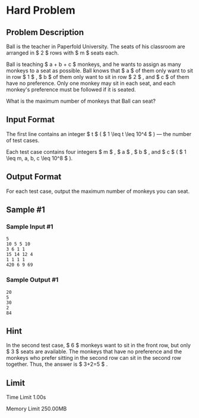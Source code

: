 # Hard Problem

## Problem Description

Ball is the teacher in Paperfold University. The seats of his classroom are arranged in $ 2 $ rows with $ m $ seats each.

Ball is teaching $ a + b + c $ monkeys, and he wants to assign as many monkeys to a seat as possible. Ball knows that $ a $ of them only want to sit in row $ 1 $ , $ b $ of them only want to sit in row $ 2 $ , and $ c $ of them have no preference. Only one monkey may sit in each seat, and each monkey's preference must be followed if it is seated.

What is the maximum number of monkeys that Ball can seat?

## Input Format

The first line contains an integer $ t $ ( $ 1 \leq t \leq 10^4 $ ) — the number of test cases.

Each test case contains four integers $ m $ , $ a $ , $ b $ , and $ c $ ( $ 1 \leq m, a, b, c \leq 10^8 $ ).

## Output Format

For each test case, output the maximum number of monkeys you can seat.

## Sample #1

### Sample Input #1

```
5
10 5 5 10
3 6 1 1
15 14 12 4
1 1 1 1
420 6 9 69
```

### Sample Output #1

```
20
5
30
2
84
```

## Hint

In the second test case, $ 6 $ monkeys want to sit in the front row, but only $ 3 $ seats are available. The monkeys that have no preference and the monkeys who prefer sitting in the second row can sit in the second row together. Thus, the answer is $ 3+2=5 $ .

## Limit



Time Limit
1.00s

Memory Limit
250.00MB